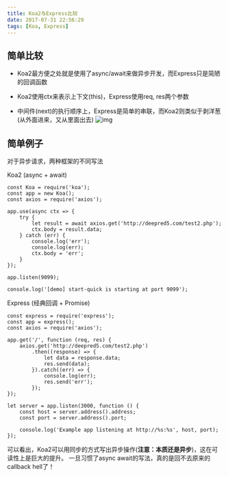 ```yaml
---
title: Koa2与Express比较
date: 2017-07-31 22:56:29
tags: [Koa, Express]
---
```


## 简单比较
* Koa2最方便之处就是使用了async/await来做异步开发，而Express只是简陋的回调函数

* Koa2使用ctx来表示上下文(this)，Express使用req, res两个参数

* 中间件(next)的执行顺序上，Express是简单的串联，而Koa2则类似于剥洋葱(从外面进来，又从里面出去)
![img](https://raw.github.com/fengmk2/koa-guide/master/onion.png)

## 简单例子

对于异步请求，两种框架的不同写法

Koa2 (async + await)
```
const Koa = require('koa');
const app = new Koa();
const axios = require('axios');

app.use(async ctx => {
    try {
        let result = await axios.get('http://deepred5.com/test2.php');
        ctx.body = result.data;
    } catch (err) {
        console.log('err');
        console.log(err);
        ctx.body = 'err';
    }
});

app.listen(9099);

console.log('[demo] start-quick is starting at port 9099');

```

Express (经典回调 + Promise)
```
const express = require('express');
const app = express();
const axios = require('axios');

app.get('/', function (req, res) {
    axios.get('http://deepred5.com/test2.php')
        .then((response) => {
            let data = response.data;
            res.send(data);
        }).catch((err) => {
            console.log(err);
            res.send('err');
        });
});

let server = app.listen(3000, function () {
    const host = server.address().address;
    const port = server.address().port;

    console.log('Example app listening at http://%s:%s', host, port);
});
```

可以看出，Koa2可以用同步的方式写出异步操作(**注意：本质还是异步**)，这在可读性上是巨大的提升。
一旦习惯了async await的写法，真的是回不去原来的callback hell了！